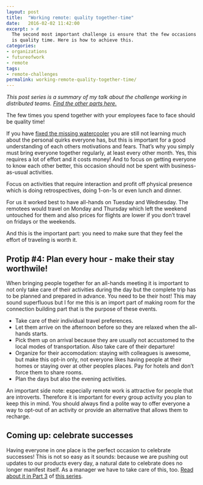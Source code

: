 ```yaml
---
layout: post
title:  "Working remote: quality together-time"
date:   2016-02-02 11:42:00
excerpt: > #  
  The second most important challenge is ensure that the few occasions you will spend face-to-face with your colleagues 
  is quality time. Here is how to achieve this.
categories:
- organizations
- futureofwork
- remote
tags:
- remote-challenges
permalink: working-remote-quality-together-time/
---
```


*This post series is a summary of my talk about the challenge working in distributed teams. 
[Find the other parts here.](/working-in-distributed-teams-the-three-most-important-challenges/)*

The few times you spend together with your employees face to face should be quality time!

If you have [fixed the missing watercooler](/working-remote-fix-the-missing-watercooler/) you are still not learning 
much about the personal quirks everyone has, but this is important for a good understanding of each others motivations 
and fears. That’s why you simply must bring everyone together regularly, at least every other month. Yes, this requires 
a lot of effort and it costs money! And to focus on getting everyone to know each other better, this occasion should not 
be spent with business-as-usual activities.

Focus on activities that require interaction and profit off physical presence which is doing retrospectives, doing 
1-on-1s or even lunch and dinner.

For us it worked best to have all-hands on Tuesday and Wednesday. The remotees would travel on Monday and Thursday which left the weekend untouched for them and also prices for flights 
are lower if you don’t travel on fridays or the weekends.

And this is the important part: you need to make sure that they feel the effort of traveling is worth it.

## Protip #4: Plan every hour - make their stay worthwile!

When bringing people together for an all-hands meeting it is important to not only take care of their activities during 
the day but the complete trip has to be planned and prepared in advance.  You need to be their host! This may sound 
superfluous but I for me this is an import part of making room for the connection building part that is the purpose of 
these events. 

-   Take care of their individual travel preferences. 
-   Let them arrive on the afternoon before so they are relaxed when the all-hands starts.
-   Pick them up on arrival because they are usually not accustomed to the local modes of transportation. Also take care 
    of their departure!
-   Organize for their accomodation: staying with colleagues is awesome, but make this opt-in only, not everyone likes 
    having people at their homes or staying over at other peoples places. Pay for hotels and don’t force them to share 
    rooms.
-   Plan the days but also the evening activities. 

An important side note: especially remote work is attractive for people that are introverts. Therefore it is important 
for every group activity you plan to keep this in mind. You should always find a polite way to offer everyone a way to 
opt-out of an activity or provide an alternative that allows them to recharge. 

## Coming up: celebrate successes

Having everyone in one place is the perfect occasion to celebrate successes! This is not so easy as it sounds: because
we are pushing out updates to our products every day, a natural date to celebrate does no longer manifest itself. As
a manager we have to take care of this, too.  [Read about it in Part 3](/working-remote-celebrate-successes/) of 
[this series](/working-in-distributed-teams-the-three-most-important-challenges/).
